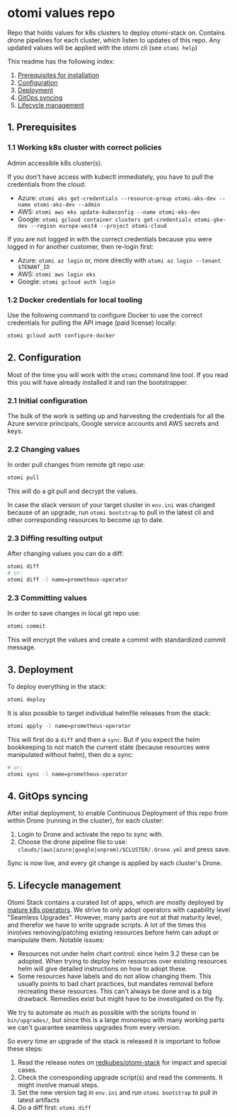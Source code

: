 # otomi values repo

Repo that holds values for k8s clusters to deploy otomi-stack on.
Contains drone pipelines for each cluster, which listen to updates of this repo.
Any updated values will be applied with the otomi cli (see `otomi help`)

This readme has the following index:

1. [Prerequisites for installation](#1-prerequisites)
2. [Configuration](#2-configuration)
3. [Deployment](#3-deployment)
4. [GitOps syncing](#4-gitops-syncing)
5. [Lifecycle management](#4-lifecycle-management)

## 1. Prerequisites

### 1.1 Working k8s cluster with correct policies

Admin accessible k8s cluster(s).

If you don't have access with kubectl immediately, you have to pull the credentials from the cloud:

- Azure: `otomi aks get-credentials --resource-group otomi-aks-dev --name otomi-aks-dev --admin`
- AWS: `otomi aws eks update-kubeconfig --name otomi-eks-dev`
- Google: `otomi gcloud container clusters get-credentials otomi-gke-dev --region europe-west4 --project otomi-cloud`

If you are not logged in with the correct credentials because you were logged in for another customer, then re-login first:

- Azure: `otomi az login` or, more directly with `otomi az login --tenant $TENANT_ID`
- AWS: `otomi aws login eks`
- Google: `otomi gcloud auth login`

### 1.2 Docker credentials for local tooling

Use the following command to configure Docker to use the correct credentials for pulling the API image (paid license) locally:

```bash
otomi gcloud auth configure-docker
```

## 2. Configuration

Most of the time you will work with the `otomi` command line tool.
If you read this you will have already installed it and ran the bootstrapper.

### 2.1 Initial configuration

The bulk of the work is setting up and harvesting the credentials for all the Azure service principals, Google service accounts and AWS secrets and keys.

### 2.2 Changing values

In order pull changes from remote git repo use:

```bash
otomi pull
```

This will do a git pull and decrypt the values.

In case the stack version of your target cluster in `env.ini` was changed because of an upgrade, run `otomi bootstrap` to pull in the latest cli and other corresponding resources to become up to date.

### 2.3 Diffing resulting output

After changing values you can do a diff:

```bash
otomi diff
# or:
otomi diff -l name=prometheus-operator
```

### 2.3 Committing values

In order to save changes in local git repo use:

```bash
otomi commit
```

This will encrypt the values and create a commit with standardized commit message.

## 3. Deployment

To deploy everything in the stack:

```bash
otomi deploy
```

It is also possible to target individual helmfile releases from the stack:

```bash
otomi apply -l name=prometheus-operator
```

This will first do a `diff` and then a `sync`. But if you expect the helm bookkeeping to not match the current state (because resources were manipulated without helm), then do a sync:

```bash
# or:
otomi sync -l name=prometheus-operator
```

## 4. GitOps syncing

After initial deployment, to enable Continuous Deployment of this repo from within Drone (running in the cluster), for each cluster:

1. Login to Drone and activate the repo to sync with.
2. Choose the drone pipeline file to use: `clouds/(aws|azure|google|onprem)/$CLUSTER/.drone.yml` and press save.

Sync is now live, and every git change is applied by each cluster's Drone.

## 5. Lifecycle management

Otomi Stack contains a curated list of apps, which are mostly deployed by [mature k8s operators](https://operatorhub.io/). We strive to only adopt operators with capability level "Seamless Upgrades". However, many parts are not at that maturity level, and therefor we have to write upgrade scripts. A lot of the times this involves removing/patching existing resources before helm can adopt or manipulate them. Notable issues:

- Resources not under helm chart control: since helm 3.2 these can be adopted. When trying to deploy helm resources over existing resources helm will give detailed instructions on how to adopt these.
- Some resources have labels and do not allow changing them. This usually points to bad chart practices, but mandates removal before recreating these resources. This can't always be done and is a big drawback. Remedies exist but might have to be investigated on the fly.

We try to automate as much as possible with the scripts found in `bin/upgrades/`, but since this is a large monorepo with many working parts we can't guarantee seamless upgrades from every version.

So every time an upgrade of the stack is released it is important to follow these steps:

1. Read the release notes on [redkubes/otomi-stack](https://github.com/redkubes/otomi-stack) for impact and special cases.
2. Check the corresponding upgrade script(s) and read the comments. It might involve manual steps.
3. Set the new version tag in `env.ini` and run `otomi bootstrap` to pull in latest artifacts
4. Do a diff first: `otomi diff`
